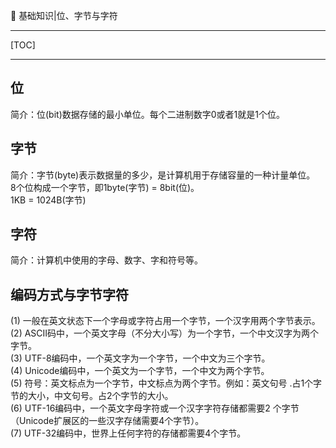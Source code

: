 👏 基础知识|位、字节与字符

---
[TOC]

---
## 位
简介：位(bit)数据存储的最小单位。每个二进制数字0或者1就是1个位。  

## 字节
简介：字节(byte)表示数据量的多少，是计算机用于存储容量的一种计量单位。  
8个位构成一个字节，即1byte(字节) = 8bit(位)。  
1KB = 1024B(字节)  

## 字符
简介：计算机中使用的字母、数字、字和符号等。  

## 编码方式与字节字符
(1) 一般在英文状态下一个字母或字符占用一个字节，一个汉字用两个字节表示。  
(2) ASCII码中，一个英文字母（不分大小写）为一个字节，一个中文汉字为两个字节。  
(3) UTF-8编码中，一个英文字为一个字节，一个中文为三个字节。  
(4) Unicode编码中，一个英文为一个字节，一个中文为两个字节。  
(5) 符号：英文标点为一个字节，中文标点为两个字节。例如：英文句号 .占1个字节的大小，中文句号。占2个字节的大小。  
(6) UTF-16编码中，一个英文字母字符或一个汉字字符存储都需要2 个字节（Unicode扩展区的一些汉字存储需要4个字节）。  
(7) UTF-32编码中，世界上任何字符的存储都需要4个字节。  
